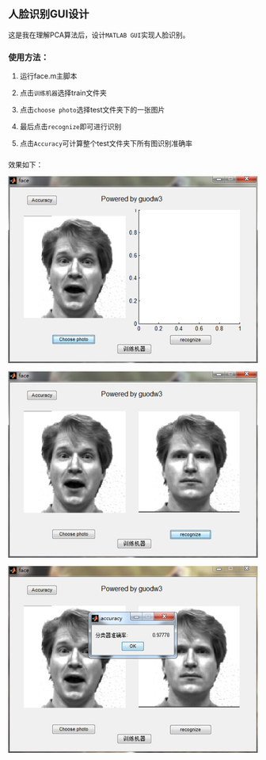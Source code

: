 ﻿## 人脸识别GUI设计

这是我在理解PCA算法后，设计`MATLAB GUI`实现人脸识别。


### 使用方法：

1. 运行face.m主脚本

2. 点击`训练机器`选择train文件夹

3. 点击`choose photo`选择test文件夹下的一张图片

4. 最后点击`recognize`即可进行识别

5. 点击`Accuracy`可计算整个test文件夹下所有图识别准确率

###
 效果如下：

![](./photo/1.jpg)

![](./photo/2.jpg)

![](./photo/3.jpg)
